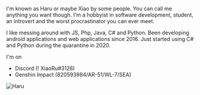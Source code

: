 I'm known as Haru or maybe Xiao by some people. You can call me anything you want though. I'm a hobbyist in software development, student, an introvert and the worst procrastinator you can ever meet.

I like messing around with JS, Php, Java, C# and Python. Been developing android applications and web applications since 2016. Just started using C# and Python during the quarantine in 2020.

I'm on
- Discord (! XiaoRu#3126)
- Genshin Impact (820593984/AR-51/WL-7/SEA)

![Haru](https://github-readme-stats.vercel.app/api?username=haru-akiyama&count_private=true&hide=contribs,prs)
